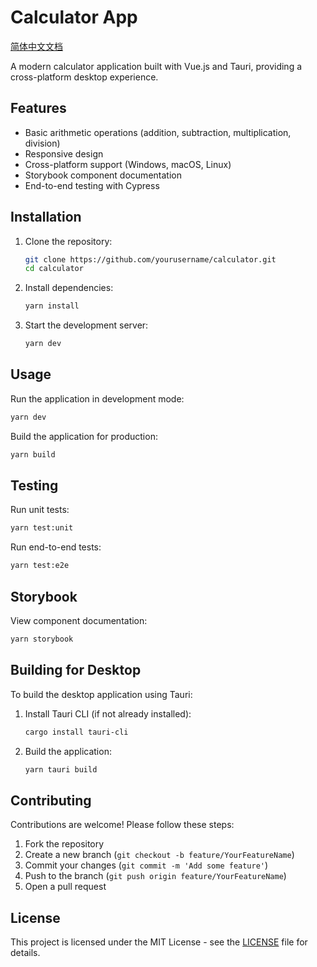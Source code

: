 # Calculator App

[简体中文文档](./doc/README_CN.md)

A modern calculator application built with Vue.js and Tauri, providing a cross-platform desktop experience.

## Features

- Basic arithmetic operations (addition, subtraction, multiplication, division)
- Responsive design
- Cross-platform support (Windows, macOS, Linux)
- Storybook component documentation
- End-to-end testing with Cypress

## Installation

1. Clone the repository:

   ```bash
   git clone https://github.com/yourusername/calculator.git
   cd calculator
   ```

2. Install dependencies:

   ```bash
   yarn install
   ```

3. Start the development server:

   ```bash
   yarn dev
   ```

## Usage

Run the application in development mode:

```bash
yarn dev
```

Build the application for production:

```bash
yarn build
```

## Testing

Run unit tests:

```bash
yarn test:unit
```

Run end-to-end tests:

```bash
yarn test:e2e
```

## Storybook

View component documentation:

```bash
yarn storybook
```

## Building for Desktop

To build the desktop application using Tauri:

1. Install Tauri CLI (if not already installed):

   ```bash
   cargo install tauri-cli
   ```

2. Build the application:

   ```bash
   yarn tauri build
   ```

## Contributing

Contributions are welcome! Please follow these steps:

1. Fork the repository
2. Create a new branch (`git checkout -b feature/YourFeatureName`)
3. Commit your changes (`git commit -m 'Add some feature'`)
4. Push to the branch (`git push origin feature/YourFeatureName`)
5. Open a pull request

## License

This project is licensed under the MIT License - see the [LICENSE](LICENSE) file for details.
